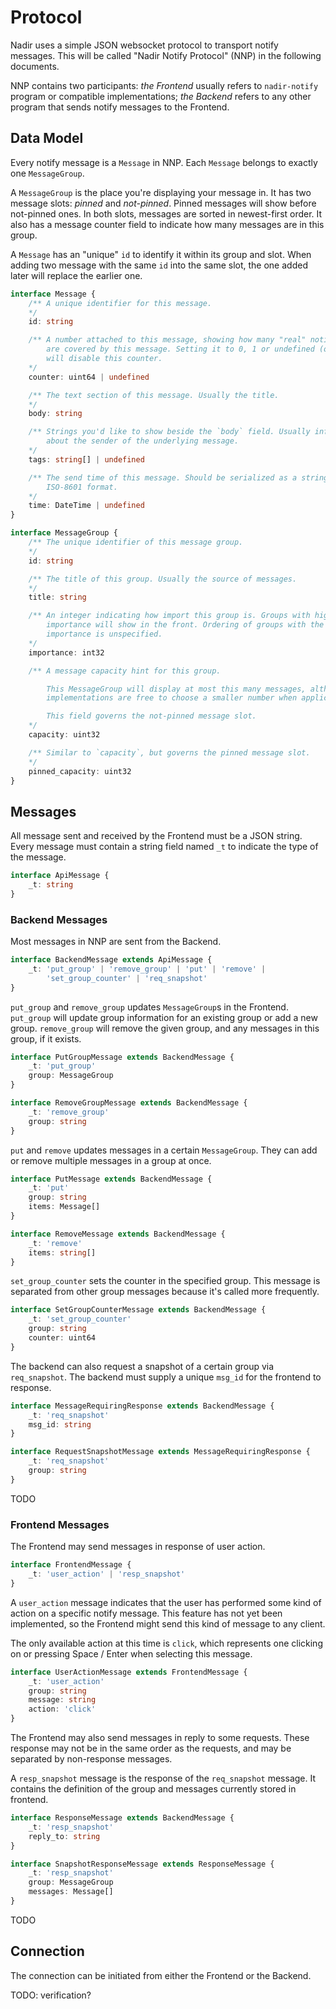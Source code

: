 # Protocol

Nadir uses a simple JSON websocket protocol to transport notify messages. This will be called "Nadir Notify Protocol" (NNP) in the following documents.

NNP contains two participants: _the Frontend_ usually refers to `nadir-notify` program or compatible implementations; _the Backend_ refers to any other program that sends notify messages to the Frontend.

## Data Model

Every notify message is a `Message` in NNP. Each `Message` belongs to exactly one `MessageGroup`.

A `MessageGroup` is the place you're displaying your message in. It has two message slots: _pinned_ and _not-pinned_. Pinned messages will show before not-pinned ones. In both slots, messages are sorted in newest-first order. It also has a message counter field to indicate how many messages are in this group.

A `Message` has an "unique" `id` to identify it within its group and slot. When adding two message with the same `id` into the same slot, the one added later will replace the earlier one.

```ts
interface Message {
    /** A unique identifier for this message.
    */
    id: string

    /** A number attached to this message, showing how many "real" notifications
        are covered by this message. Setting it to 0, 1 or undefined (omitted) 
        will disable this counter.
    */
    counter: uint64 | undefined

    /** The text section of this message. Usually the title.
    */
    body: string

    /** Strings you'd like to show beside the `body` field. Usually information
        about the sender of the underlying message.
    */
    tags: string[] | undefined

    /** The send time of this message. Should be serialized as a string in
        ISO-8601 format.
    */
    time: DateTime | undefined
}

interface MessageGroup {
    /** The unique identifier of this message group.
    */
    id: string

    /** The title of this group. Usually the source of messages.
    */
    title: string

    /** An integer indicating how import this group is. Groups with higher 
        importance will show in the front. Ordering of groups with the same
        importance is unspecified.
    */
    importance: int32

    /** A message capacity hint for this group.

        This MessageGroup will display at most this many messages, although 
        implementations are free to choose a smaller number when applicable.

        This field governs the not-pinned message slot.
    */
    capacity: uint32

    /** Similar to `capacity`, but governs the pinned message slot.
    */
    pinned_capacity: uint32
}
```

## Messages

All message sent and received by the Frontend must be a JSON string. Every message must contain a string field named `_t` to indicate the type of the message.

```ts
interface ApiMessage {
    _t: string
}
```

### Backend Messages

Most messages in NNP are sent from the Backend.

```ts
interface BackendMessage extends ApiMessage {
    _t: 'put_group' | 'remove_group' | 'put' | 'remove' |
        'set_group_counter' | 'req_snapshot'
}
```

`put_group` and `remove_group` updates `MessageGroup`s in the Frontend. `put_group` will update group information for an existing group or add a new group. `remove_group` will remove the given group, and any messages in this group, if it exists.

```ts
interface PutGroupMessage extends BackendMessage {
    _t: 'put_group'
    group: MessageGroup
}

interface RemoveGroupMessage extends BackendMessage {
    _t: 'remove_group'
    group: string
}
```

`put` and `remove` updates messages in a certain `MessageGroup`. They can add or remove multiple messages in a group at once.

```ts
interface PutMessage extends BackendMessage {
    _t: 'put'
    group: string
    items: Message[]
}

interface RemoveMessage extends BackendMessage {
    _t: 'remove'
    items: string[]
}
```

`set_group_counter` sets the counter in the specified group. This message is separated from other group messages because it's called more frequently.

```ts
interface SetGroupCounterMessage extends BackendMessage {
    _t: 'set_group_counter'
    group: string
    counter: uint64
}
```

The backend can also request a snapshot of a certain group via `req_snapshot`. The backend must supply a unique `msg_id` for the frontend to response.

```ts
interface MessageRequiringResponse extends BackendMessage {
    _t: 'req_snapshot'
    msg_id: string
}

interface RequestSnapshotMessage extends MessageRequiringResponse {
    _t: 'req_snapshot'
    group: string
}
```

TODO

### Frontend Messages

The Frontend may send messages in response of user action.

```ts
interface FrontendMessage {
    _t: 'user_action' | 'resp_snapshot'
}
```

A `user_action` message indicates that the user has performed some kind of action on a specific notify message. This feature has not yet been implemented, so the Frontend might send this kind of message to any client.

The only available action at this time is `click`, which represents one clicking on or pressing Space / Enter when selecting this message.

```ts
interface UserActionMessage extends FrontendMessage {
    _t: 'user_action'
    group: string
    message: string
    action: 'click'
}
```

The Frontend may also send messages in reply to some requests. These response may not be in the same order as the requests, and may be separated by non-response messages.

A `resp_snapshot` message is the response of the `req_snapshot` message. It contains the definition of the group and messages currently stored in frontend.

```ts
interface ResponseMessage extends BackendMessage {
    _t: 'resp_snapshot'
    reply_to: string
}

interface SnapshotResponseMessage extends ResponseMessage {
    _t: 'resp_snapshot'
    group: MessageGroup
    messages: Message[]
}
```

TODO

## Connection

The connection can be initiated from either the Frontend or the Backend.

TODO: verification?
